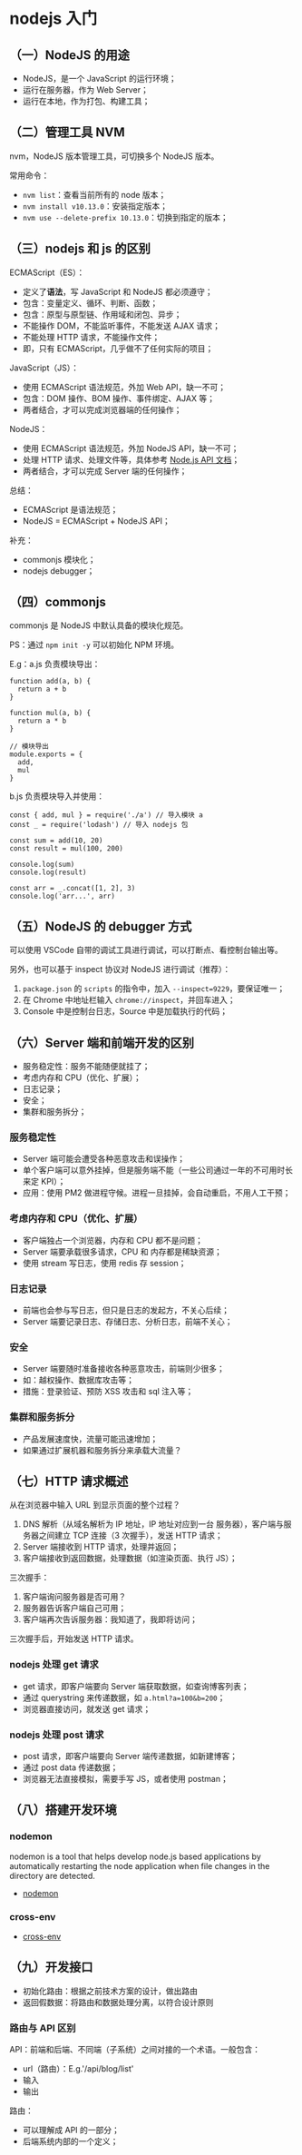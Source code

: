 # nodejs 入门

## （一）NodeJS 的用途

* NodeJS，是一个 JavaScript 的运行环境；
* 运行在服务器，作为 Web Server；
* 运行在本地，作为打包、构建工具；

## （二）管理工具 NVM

nvm，NodeJS 版本管理工具，可切换多个 NodeJS 版本。

常用命令：

* `nvm list`：查看当前所有的 node 版本；
* `nvm install v10.13.0`：安装指定版本；
* `nvm use --delete-prefix 10.13.0`：切换到指定的版本；

## （三）nodejs 和 js 的区别

ECMAScript（ES）：

* 定义了**语法**，写 JavaScript 和 NodeJS 都必须遵守；
* 包含：变量定义、循环、判断、函数；
* 包含：原型与原型链、作用域和闭包、异步；
* 不能操作 DOM，不能监听事件，不能发送 AJAX 请求；
* 不能处理 HTTP 请求，不能操作文件；
* 即，只有 ECMAScript，几乎做不了任何实际的项目；

JavaScript（JS）：

* 使用 ECMAScript 语法规范，外加 Web API，缺一不可；
* 包含：DOM 操作、BOM 操作、事件绑定、AJAX 等；
* 两者结合，才可以完成浏览器端的任何操作；

NodeJS：

* 使用 ECMAScript 语法规范，外加 NodeJS API，缺一不可；
* 处理 HTTP 请求、处理文件等，具体参考 [Node.js API 文档](http://nodejs.cn/api/)；
* 两者结合，才可以完成 Server 端的任何操作；

总结：

* ECMAScript 是语法规范；
* NodeJS = ECMAScript + NodeJS API；

补充：

* commonjs 模块化；
* nodejs debugger；

## （四）commonjs

commonjs 是 NodeJS 中默认具备的模块化规范。

PS：通过 `npm init -y` 可以初始化 NPM 环境。

E.g：a.js 负责模块导出：

``` nodejs
function add(a, b) {
  return a + b
}

function mul(a, b) {
  return a * b
}

// 模块导出
module.exports = {
  add,
  mul
}
```

b.js 负责模块导入并使用：

``` nodejs
const { add, mul } = require('./a') // 导入模块 a
const _ = require('lodash') // 导入 nodejs 包

const sum = add(10, 20)
const result = mul(100, 200)

console.log(sum)
console.log(result)

const arr = _.concat([1, 2], 3)
console.log('arr...', arr)
```

## （五）NodeJS 的 debugger 方式

可以使用 VSCode 自带的调试工具进行调试，可以打断点、看控制台输出等。

另外，也可以基于 inspect 协议对 NodeJS 进行调试（推荐）：

1. `package.json` 的 `scripts` 的指令中，加入 `--inspect=9229`，要保证唯一；
2. 在 Chrome 中地址栏输入 `chrome://inspect`，并回车进入；
3. Console 中是控制台日志，Source 中是加载执行的代码；

## （六）Server 端和前端开发的区别

* 服务稳定性：服务不能随便就挂了；
* 考虑内存和 CPU（优化、扩展）；
* 日志记录；
* 安全；
* 集群和服务拆分；

### 服务稳定性

* Server 端可能会遭受各种恶意攻击和误操作；
* 单个客户端可以意外挂掉，但是服务端不能（一些公司通过一年的不可用时长来定 KPI）；
* 应用：使用 PM2 做进程守候。进程一旦挂掉，会自动重启，不用人工干预；

### 考虑内存和 CPU（优化、扩展）

* 客户端独占一个浏览器，内存和 CPU 都不是问题；
* Server 端要承载很多请求，CPU 和 内存都是稀缺资源；
* 使用 stream 写日志，使用 redis 存 session；

### 日志记录

* 前端也会参与写日志，但只是日志的发起方，不关心后续；
* Server 端要记录日志、存储日志、分析日志，前端不关心；

### 安全

* Server 端要随时准备接收各种恶意攻击，前端则少很多；
* 如：越权操作、数据库攻击等；
* 措施：登录验证、预防 XSS 攻击和 sql 注入等；

### 集群和服务拆分

* 产品发展速度快，流量可能迅速增加；
* 如果通过扩展机器和服务拆分来承载大流量？

## （七）HTTP 请求概述

从在浏览器中输入 URL 到显示页面的整个过程？

1. DNS 解析（从域名解析为 IP 地址，IP 地址对应到一台 服务器），客户端与服务器之间建立 TCP 连接（3 次握手），发送 HTTP 请求；
2. Server 端接收到 HTTP 请求，处理并返回；
3. 客户端接收到返回数据，处理数据（如渲染页面、执行 JS）；

三次握手：

1. 客户端询问服务器是否可用？
2. 服务器告诉客户端自己可用；
3. 客户端再次告诉服务器：我知道了，我即将访问；

三次握手后，开始发送 HTTP 请求。

### nodejs 处理 get 请求

* get 请求，即客户端要向 Server 端获取数据，如查询博客列表；
* 通过 querystring 来传递数据，如 `a.html?a=100&b=200`；
* 浏览器直接访问，就发送 get 请求；

### nodejs 处理 post 请求

* post 请求，即客户端要向 Server 端传递数据，如新建博客；
* 通过 post data 传递数据；
* 浏览器无法直接模拟，需要手写 JS，或者使用 postman；

## （八）搭建开发环境

### nodemon

nodemon is a tool that helps develop node.js based applications by automatically restarting the node application when file changes in the directory are detected.

* [nodemon](https://github.com/remy/nodemon)

### cross-env

* [cross-env](https://github.com/kentcdodds/cross-env)

## （九）开发接口

* 初始化路由：根据之前技术方案的设计，做出路由
* 返回假数据：将路由和数据处理分离，以符合设计原则

### 路由与 API 区别

API：前端和后端、不同端（子系统）之间对接的一个术语。一般包含：

* url（路由）：E.g.'/api/blog/list'
* 输入
* 输出

路由：
* 可以理解成 API 的一部分；
* 后端系统内部的一个定义；
